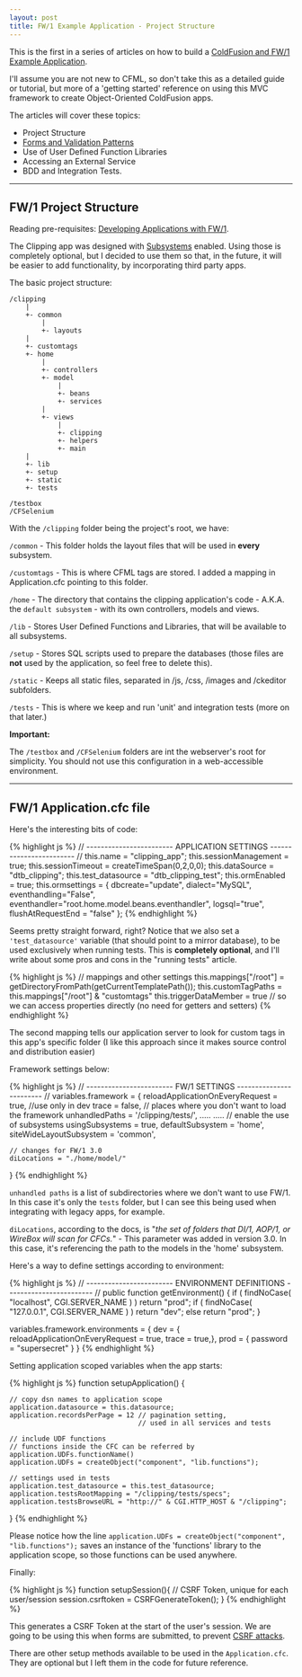 ```yaml
---
layout: post
title: FW/1 Example Application - Project Structure
---
```


This is the first in a series of articles on how to build a
[ColdFusion and FW/1 Example Application](https://dezoito.github.io/2015/03/26/fw1-example-app-released/).

I'll assume you are not new to CFML, so don't take this as a detailed guide or
tutorial, but more of a 'getting started' reference on using this MVC framework
to create Object-Oriented ColdFusion apps.

The articles will cover these topics:

 - Project Structure
 - [Forms and Validation Patterns](/2015/03/30/fw1-example-app-forms_validation/)
 - Use of User Defined Function Libraries
 - Accessing an External Service
 - BDD and Integration Tests.

 -----

## FW/1 Project Structure

Reading pre-requisites: [Developing Applications with FW/1](https://github.com/framework-one/fw1/wiki/Developing-Applications-Manual).

The Clipping app was designed with
[Subsystems](https://github.com/framework-one/fw1/wiki/Using-Subsystems) enabled.
Using those is completely optional, but I decided to use them so that, in the future,
it will be easier to add functionality, by incorporating third party apps.

The basic project structure:

```
/clipping
    |
    +- common
        |
        +- layouts
    |
    +- customtags
    +- home
        |
        +- controllers
        +- model
            |
            +- beans
            +- services
        |
        +- views
            |
            +- clipping
            +- helpers
            +- main
    |
    +- lib
    +- setup
    +- static
    +- tests

/testbox
/CFSelenium
```

With the `/clipping` folder being the project's root, we have:

`/common` - This folder holds the layout files that will be used in **every** subsystem.

`/customtags` - This is where CFML tags are stored. I added a mapping in Application.cfc pointing to this folder.

`/home` - The directory that contains the clipping application's code -  A.K.A. the `default subsystem` -
with its own controllers, models and views.

`/lib` - Stores User Defined Functions and Libraries, that will be available to all subsystems.

`/setup` - Stores SQL scripts used to prepare the databases
(those files are **not** used by the application, so feel free to delete this).

`/static` - Keeps all static files, separated in /js, /css, /images and /ckeditor subfolders.

`/tests` - This is where we keep and run 'unit' and integration tests (more on that later.)

**Important:**

The `/testbox` and `/CFSelenium` folders are int the webserver's root for simplicity.
You should not use this configuration in a web-accessible environment.

-----

## FW/1 Application.cfc file

Here's the interesting bits of code:

{% highlight js %}
// ------------------------ APPLICATION SETTINGS ------------------------ //
this.name = "clipping_app";
this.sessionManagement = true;
this.sessionTimeout = createTimeSpan(0,2,0,0);
this.dataSource = "dtb_clipping";
this.test_datasource = "dtb_clipping_test";
this.ormEnabled = true;
this.ormsettings = {
    dbcreate="update",
    dialect="MySQL",
    eventhandling="False",
    eventhandler="root.home.model.beans.eventhandler",
    logsql="true",
    flushAtRequestEnd = "false"
};
{% endhighlight %}

Seems pretty straight forward, right? Notice that we also set a `'test_datasource'` variable
(that should point to a mirror database), to be used exclusively when running tests.
This is **completely optional**, and I'll write about some pros and cons in the "running tests" article.


{% highlight js %}
    // mappings and other settings
    this.mappings["/root"] = getDirectoryFromPath(getCurrentTemplatePath());
    this.customTagPaths = this.mappings["/root"] & "customtags"
    this.triggerDataMember = true // so we can access properties directly (no need for getters and setters)
{% endhighlight %}

The second mapping tells our application server to look for custom tags in this
app's specific folder (I like this approach since it makes source control and distribution easier)

Framework settings below:

{% highlight js %}
// ------------------------ FW/1 SETTINGS ------------------------ //
variables.framework = {
    reloadApplicationOnEveryRequest = true, //use only in dev
    trace = false,
    // places where you don't want to load the framework
    unhandledPaths = '/clipping/tests/',
        .....
        .....
    // enable the use of subsystems
    usingSubsystems = true,
    defaultSubsystem = 'home',
    siteWideLayoutSubsystem = 'common',

    // changes for FW/1 3.0
    diLocations = "./home/model/"
}
{% endhighlight %}

`unhandled paths` is a list of subdirectories where we don't want to use FW/1.
In this case it's only the `tests` folder, but I can see this being used when
integrating with legacy apps, for example.

`diLocations`, according to the docs, is "<em>the set of folders that DI/1, AOP/1,
or WireBox will scan for CFCs.</em>" - This parameter was added in version 3.0.
In this case, it's referencing the path to the models in the 'home' subsystem.


Here's a way to define settings according to environment:

{% highlight js %}
// ------------------------ ENVIRONMENT DEFINITIONS ------------------------ //
public function getEnvironment() {
   if ( findNoCase( "localhost", CGI.SERVER_NAME ) ) return "prod";
   if ( findNoCase( "127.0.0.1", CGI.SERVER_NAME ) ) return "dev";
   else return "prod";
}

variables.framework.environments = {
   dev = { reloadApplicationOnEveryRequest = true,  trace = true,},
   prod = { password = "supersecret" }
}
{% endhighlight %}

Setting application scoped variables when the app starts:

{% highlight js %}
function setupApplication() {

    // copy dsn names to application scope
    application.datasource = this.datasource;
    application.recordsPerPage = 12 // pagination setting,
                                    // used in all services and tests

    // include UDF functions
    // functions inside the CFC can be referred by application.UDFs.functionName()
    application.UDFs = createObject("component", "lib.functions");

    // settings used in tests
    application.test_datasource = this.test_datasource;
    application.testsRootMapping = "/clipping/tests/specs";
    application.testsBrowseURL = "http://" & CGI.HTTP_HOST & "/clipping";
}
{% endhighlight %}

Please notice how the line `application.UDFs = createObject("component", "lib.functions");`
saves an instance of the 'functions' library to the application scope,
so those functions can be used anywhere.

Finally:

{% highlight js %}
function setupSession(){
    // CSRF Token, unique for each user/session
    session.csrftoken = CSRFGenerateToken();
}
{% endhighlight %}

This generates a CSRF Token at the start of the user's session.
We are going to be using this when forms are submitted, to prevent
[CSRF attacks](https://www.owasp.org/index.php/Cross-Site_Request_Forgery_%28CSRF%29).

There are other setup methods available to be used in the `Application.cfc`.
They are optional but I left them in the code for future reference.





